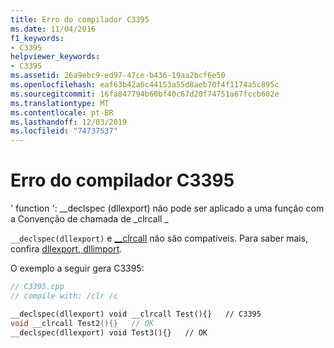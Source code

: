 ```yaml
---
title: Erro do compilador C3395
ms.date: 11/04/2016
f1_keywords:
- C3395
helpviewer_keywords:
- C3395
ms.assetid: 26a9ebc9-ed97-47ce-b436-19aa2bcf6e50
ms.openlocfilehash: eaf63b42a6c44153a55d8aeb70f4f1174a5c895c
ms.sourcegitcommit: 16fa847794b60bf40c67d20f74751a67fccb602e
ms.translationtype: MT
ms.contentlocale: pt-BR
ms.lasthandoff: 12/03/2019
ms.locfileid: "74737537"
---
```

# <a name="compiler-error-c3395"></a>Erro do compilador C3395

' function ': __declspec (dllexport) não pode ser aplicado a uma função com a Convenção de chamada de _clrcall \_

`__declspec(dllexport)` e [__clrcall](../../cpp/clrcall.md) não são compatíveis.  Para saber mais, confira [dllexport, dllimport](../../cpp/dllexport-dllimport.md).

O exemplo a seguir gera C3395:

```cpp
// C3395.cpp
// compile with: /clr /c

__declspec(dllexport) void __clrcall Test(){}   // C3395
void __clrcall Test2(){}   // OK
__declspec(dllexport) void Test3(){}   // OK
```
